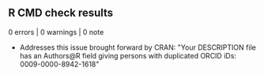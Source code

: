 ## R CMD check results

0 errors | 0 warnings | 0 note

* Addresses this issue brought forward by CRAN: "Your DESCRIPTION file has an Authors@R field giving persons with
duplicated ORCID iDs: 0009-0000-8942-1618"
